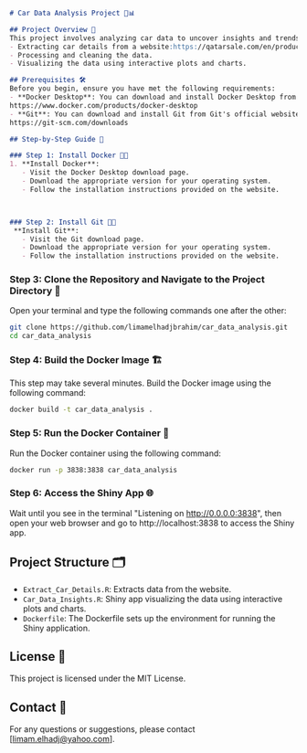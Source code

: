 
```markdown
# Car Data Analysis Project 🚗📊

## Project Overview 📝
This project involves analyzing car data to uncover insights and trends. It includes the following steps:
- Extracting car details from a website:https://qatarsale.com/en/products/cars_for_sale
- Processing and cleaning the data.
- Visualizing the data using interactive plots and charts.

## Prerequisites 🛠️
Before you begin, ensure you have met the following requirements:
- **Docker Desktop**: You can download and install Docker Desktop from Docker's official website:
https://www.docker.com/products/docker-desktop
- **Git**: You can download and install Git from Git's official website:
https://git-scm.com/downloads

## Step-by-Step Guide 📝

### Step 1: Install Docker 🐳🔧
1. **Install Docker**:
   - Visit the Docker Desktop download page.
   - Download the appropriate version for your operating system.
   - Follow the installation instructions provided on the website.



### Step 2: Install Git 🐳🔧
 **Install Git**:
   - Visit the Git download page.
   - Download the appropriate version for your operating system.
   - Follow the installation instructions provided on the website.
```

### Step 3: Clone the Repository and Navigate to the Project Directory 📁
Open your terminal and type the following commands one after the other:
```bash
git clone https://github.com/limamelhadjbrahim/car_data_analysis.git
cd car_data_analysis
```

### Step 4: Build the Docker Image 🏗️
This step may take several minutes.
Build the Docker image using the following command: 
```bash
docker build -t car_data_analysis .
```

### Step 5: Run the Docker Container 🚀
Run the Docker container using the following command:
```bash
docker run -p 3838:3838 car_data_analysis
```

### Step 6: Access the Shiny App 🌐
Wait until you see in the terminal "Listening on http://0.0.0.0:3838", then open your web browser and go to http://localhost:3838 to access the Shiny app.

## Project Structure 🗂️
- `Extract_Car_Details.R`: Extracts data from the website.
- `Car_Data_Insights.R`: Shiny app visualizing the data using interactive plots and charts.
- `Dockerfile`: The Dockerfile sets up the environment for running the Shiny application.

## License 📜
This project is licensed under the MIT License.

## Contact 📧
For any questions or suggestions, please contact [limam.elhadj@yahoo.com].
```


